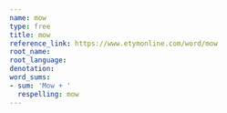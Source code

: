 ```yaml
---
name: mow
type: free
title: mow
reference_link: https://www.etymonline.com/word/mow
root_name: 
root_language: 
denotation: 
word_sums:
- sum: 'Mow + '
  respelling: mow
---
```

